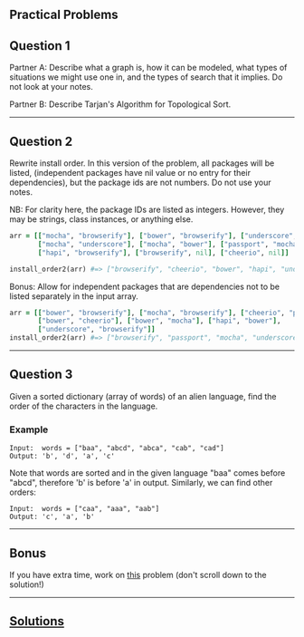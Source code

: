 ## Practical Problems

## Question 1

Partner A: Describe what a graph is, how it can be modeled, what types of situations we might use one in, and the types of search that it implies. Do not look at your notes.

Partner B: Describe Tarjan's Algorithm for Topological Sort.

---

## Question 2

Rewrite install order. In this version of the problem, all packages will be listed, (independent packages have nil value or no entry for their dependencies), but the package ids are not numbers. Do not use your notes.

NB: For clarity here, the package IDs are listed as integers. However, they may be strings, class instances, or anything else.

```ruby
arr = [["mocha", "browserify"], ["bower", "browserify"], ["underscore", "cheerio"],
       ["mocha", "underscore"], ["mocha", "bower"], ["passport", "mocha"],
       ["hapi", "browserify"], ["browserify", nil], ["cheerio", nil]]

install_order2(arr) #=> ["browserify", "cheerio", "bower", "hapi", "underscore", "mocha", "passport"]
```

Bonus: Allow for independent packages that are dependencies not to be listed separately in the input array.
```ruby
arr = [["bower", "browserify"], ["mocha", "browserify"], ["cheerio", "passport"],
       ["bower", "cheerio"], ["bower", "mocha"], ["hapi", "bower"],
       ["underscore", "browserify"]]
install_order2(arr) #=> ["browserify", "passport", "mocha", "underscore", "cheerio", "bower", "hapi"]
```
---

## Question 3

Given a sorted dictionary (array of words) of an alien language, find the order of the characters in the language.

### Example
```
Input:  words = ["baa", "abcd", "abca", "cab", "cad"]
Output: 'b', 'd', 'a', 'c'
```
Note that words are sorted and in the given language "baa" comes before "abcd", therefore 'b' is before 'a' in output. Similarly, we can find other orders:
```
Input:  words = ["caa", "aaa", "aab"]
Output: 'c', 'a', 'b'
```

---

## Bonus 

If you have extra time, work on [this](https://www.geeksforgeeks.org/snake-ladder-problem-2/) problem (don't scroll down to the solution!)

---

## [Solutions](https://github.com/appacademy/sf-job-search-curriculum/blob/master/supplemental_problems/topological_sort_solution.md)
